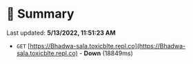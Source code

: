 # 📖 Summary
Last updated: **5/13/2022, 11:51:23 AM**

- `GET` [https://Bhadwa-sala.toxicblte.repl.co](https://Bhadwa-sala.toxicblte.repl.co) - **Down** (18849ms)
